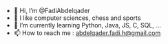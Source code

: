 - 👋 Hi, I’m @FadiAbdelqader
- 👀 I like computer sciences, chess and sports
- 🌱 I’m currently learning Python, Java, JS, C, SQL, ...
- 📫 How to reach me : abdelqader.fadi.h@gmail.com


